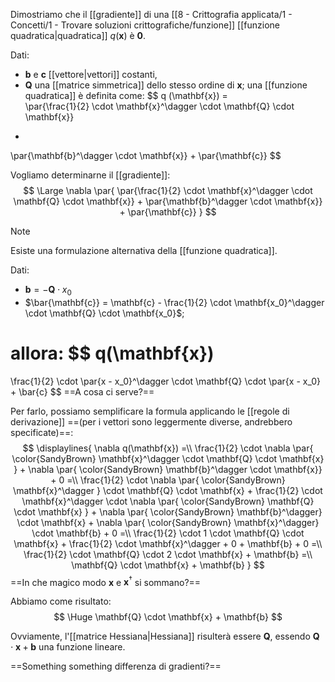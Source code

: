 Dimostriamo che il [[gradiente]] di una [[8 - Crittografia applicata/1 - Concetti/1 - Trovare soluzioni crittografiche/funzione]] [[funzione quadratica|quadratica]] $q (\mathbf{x})$ è $\mathbf{0}$.

Dati: 
- $\mathbf{b}$ e $\mathbf{c}$ [[vettore|vettori]] costanti,
- $\mathbf{Q}$ una [[matrice simmetrica]] dello stesso ordine di $\mathbf{x}$;
una [[funzione quadratica]] è definita come:
$$
q (\mathbf{x}) 
=\
\par{\frac{1}{2} \cdot \mathbf{x}^\dagger \cdot \mathbf{Q} \cdot \mathbf{x}}
+ 
\par{\mathbf{b}^\dagger \cdot \mathbf{x}}
+ 
\par{\mathbf{c}}
$$

Vogliamo determinarne il [[gradiente]]:
$$
\Large
\nabla \par{
\par{\frac{1}{2} \cdot \mathbf{x}^\dagger \cdot \mathbf{Q} \cdot \mathbf{x}}
+ 
\par{\mathbf{b}^\dagger \cdot \mathbf{x}}
+ 
\par{\mathbf{c}}
}
$$

> [!Note]
> Esiste una formulazione alternativa della [[funzione quadratica]].
> 
> Dati:
> - $\mathbf{b} = - \mathbf{Q} \cdot x_0$
> - $\bar{\mathbf{c}} = \mathbf{c} - \frac{1}{2} \cdot \mathbf{x_0}^\dagger \cdot \mathbf{Q} \cdot \mathbf{x_0}$;
> 
> allora:
> $$
> q(\mathbf{x}) 
> = 
> \frac{1}{2} 
> \cdot 
> \par{x - x_0}^\dagger
> \cdot
> \mathbf{Q}
> \cdot
> \par{x - x_0}
> +
> \bar{c}
> $$
> ==A cosa ci serve?==

Per farlo, possiamo semplificare la formula applicando le [[regole di derivazione]] ==(per i vettori sono leggermente diverse, andrebbero specificate)==:
$$
\displaylines{
	\nabla q(\mathbf{x})
	=\\
	\frac{1}{2} \cdot \nabla \par{ \color{SandyBrown} \mathbf{x}^\dagger \cdot \mathbf{Q} \cdot \mathbf{x} } + \nabla \par{ \color{SandyBrown} \mathbf{b}^\dagger \cdot \mathbf{x}} + 0
	=\\
	\frac{1}{2} \cdot \nabla \par{ \color{SandyBrown} \mathbf{x}^\dagger } \cdot \mathbf{Q} \cdot \mathbf{x} + \frac{1}{2} \cdot \mathbf{x}^\dagger \cdot \nabla \par{ \color{SandyBrown} \mathbf{Q} \cdot \mathbf{x} } + \nabla \par{ \color{SandyBrown} \mathbf{b}^\dagger} \cdot \mathbf{x} + \nabla \par{ \color{SandyBrown} \mathbf{x}^\dagger} \cdot \mathbf{b} + 0 
	=\\
	\frac{1}{2} \cdot 1 \cdot \mathbf{Q} \cdot \mathbf{x} + \frac{1}{2} \cdot \mathbf{x}^\dagger + 0 + \mathbf{b} + 0
	=\\
	\frac{1}{2} \cdot \mathbf{Q} \cdot 2 \cdot \mathbf{x} + \mathbf{b}
	=\\
	\mathbf{Q} \cdot \mathbf{x} + \mathbf{b}
}
$$
==In che magico modo $\mathbf{x}$ e $\mathbf{x}^\dagger$ si sommano?==

Abbiamo come risultato:
$$
\Huge
\mathbf{Q} \cdot \mathbf{x} + \mathbf{b}
$$

Ovviamente, l'[[matrice Hessiana|Hessiana]] risulterà essere $\mathbf{Q}$, essendo $\mathbf{Q} \cdot \mathbf{x} + \mathbf{b}$ una funzione lineare.

==Something something differenza di gradienti?==
